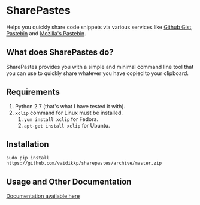# SharePastes

Helps you quickly share code snippets via various services like
[Github Gist][GG], [Pastebin][P] and [Mozilla's Pastebin][MP].

[GG]: http://gist.github.com
[P]: http://pastebin.com
[MP]: http://www.pastebin.mozilla.org

## What does SharePastes do?

SharePastes provides you with a simple and minimal command line tool that you
can use to quickly share whatever you have copied to your clipboard.

## Requirements

1. Python 2.7 (that's what I have tested it with). 
2. `xclip` command for Linux must be installed.
   1. `yum install xclip` for Fedora.
   2. `apt-get install xclip` for Ubuntu.

## Installation

`sudo pip install https://github.com/vaidikkp/sharepastes/archive/master.zip`

## Usage and Other Documentation

[Documentation available here][Docs]

[Docs]: https://sharepastes.readthedocs.org/en/latest/
